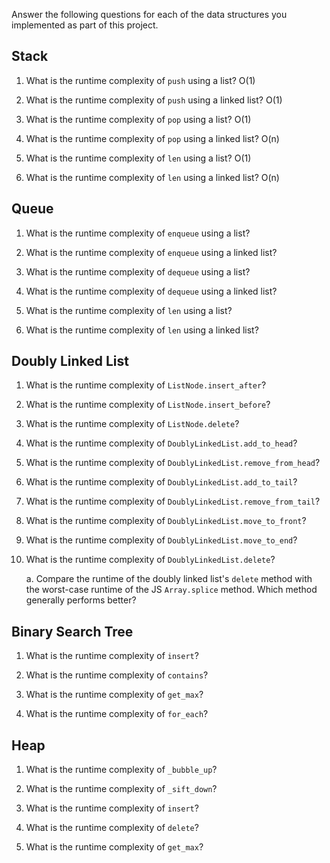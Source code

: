 Answer the following questions for each of the data structures you implemented as part of this project.

## Stack

1. What is the runtime complexity of `push` using a list? O(1)

2. What is the runtime complexity of `push` using a linked list? O(1)

3. What is the runtime complexity of `pop` using a list? O(1)

4. What is the runtime complexity of `pop` using a linked list? O(n)

5. What is the runtime complexity of `len` using a list? O(1)

6. What is the runtime complexity of `len` using a linked list? O(n)

## Queue

1. What is the runtime complexity of `enqueue` using a list?

2. What is the runtime complexity of `enqueue` using a linked list?

3. What is the runtime complexity of `dequeue` using a list?

4. What is the runtime complexity of `dequeue` using a linked list?

5. What is the runtime complexity of `len` using a list?

6. What is the runtime complexity of `len` using a linked list?

## Doubly Linked List

1. What is the runtime complexity of `ListNode.insert_after`?

2. What is the runtime complexity of `ListNode.insert_before`?

3. What is the runtime complexity of `ListNode.delete`?

4. What is the runtime complexity of `DoublyLinkedList.add_to_head`?

5. What is the runtime complexity of `DoublyLinkedList.remove_from_head`?

6. What is the runtime complexity of `DoublyLinkedList.add_to_tail`?

7. What is the runtime complexity of `DoublyLinkedList.remove_from_tail`?

8. What is the runtime complexity of `DoublyLinkedList.move_to_front`?

9. What is the runtime complexity of `DoublyLinkedList.move_to_end`?

10. What is the runtime complexity of `DoublyLinkedList.delete`?

    a. Compare the runtime of the doubly linked list's `delete` method with the worst-case runtime of the JS `Array.splice` method. Which method generally performs better?

## Binary Search Tree

1. What is the runtime complexity of `insert`?

2. What is the runtime complexity of `contains`?

3. What is the runtime complexity of `get_max`?

4. What is the runtime complexity of `for_each`?

## Heap

1. What is the runtime complexity of `_bubble_up`?

2. What is the runtime complexity of `_sift_down`?

3. What is the runtime complexity of `insert`?

4. What is the runtime complexity of `delete`?

5. What is the runtime complexity of `get_max`?
